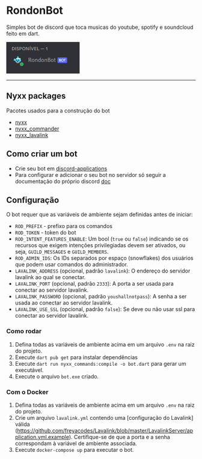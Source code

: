# RondonBot

Simples bot de discord que toca musicas do youtube, spotify e soundcloud feito em dart.

![rondonBot](github/rondonBot.PNG)

<hr />

## Nyxx packages

Pacotes usados para a construção do bot

- [nyxx](https://github.com/nyxx-discord/nyxx)
- [nyxx_commander](https://github.com/nyxx-discord/nyxx_commander)
- [nyxx_lavalink](https://github.com/nyxx-discord/nyxx_lavalink)

## Como criar um bot

 - Crie seu bot em [discord-applications](https://discord.com/developers/applications)
 - Para configurar e adicionar o seu bot no servidor só seguir a documentação do próprio discord [doc](https://discord.com/developers/docs/getting-started#configuring-a-bot)


## Configuração

O bot requer que as variáveis ​​de ambiente sejam definidas antes de iniciar:
 - `ROD_PREFIX` - prefixo para os comandos
 - `ROD_TOKEN` - token do bot
 - `ROD_INTENT_FEATURES_ENABLE`: Um bool (`true` ou `false`) indicando se os recursos que exigem intenções privilegiadas devem ser ativados, ou seja, `GUILD_MESSAGES` e `GUILD_MEMBERS`.
 - `ROD_ADMIN_IDS`: Os IDs separados por espaço (snowflakes) dos usuários que podem usar comandos do administrador.
 - `LAVALINK_ADDRESS` (opcional, padrão `lavalink`): O endereço do servidor lavalink ao qual se conectar.
 - `LAVALINK_PORT` (opcional, padrão `2333`): A porta a ser usada para conectar ao servidor lavalink.
 - `LAVALINK_PASSWORD` (opcional, padrão `youshallnotpass`): A senha a ser usada ao conectar ao servidor lavalink.
 - `LAVALINK_USE_SSL` (opcional, padrão `false`): Se deve ou não usar ssl para conectar ao servidor lavalink.


### Como rodar

1. Defina todas as variáveis ​​de ambiente acima em um arquivo `.env` na raiz do projeto.
2. Execute `dart pub get` para instalar dependências
3. Execute `dart run nyxx_commands:compile -o bot.dart` para gerar um executável.
4. Execute o arquivo `bot.exe` criado.

### Com o Docker

1. Defina todas as variáveis ​​de ambiente acima em um arquivo `.env` na raiz do projeto.
2. Crie um arquivo `lavalink.yml` contendo uma [configuração do Lavalink] válida (https://github.com/freyacodes/Lavalink/blob/master/LavalinkServer/application.yml.example). Certifique-se de que a porta e a senha correspondam à variável de ambiente associada.
3. Execute `docker-compose up` para executar o bot.
